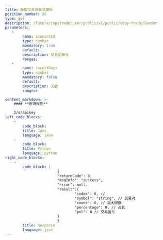 ```yaml
---
title: 获取交易员交易偏好
position_number: 26
type: get
description: /future/copytrade/user/public/v1/public/copy-trade/leader-symbol-prefer
parameters:
   -
        name: accountId
        type: number
        mandatory: true
        default:
        description: 交易员帐号
        ranges:
   -
        name: recentDays
        type: number
        mandatory: false
        default:
        description: 天数
        ranges:

content_markdown: >-
    #### **限流规则**

    2/s/apikey
left_code_blocks:
    -
        code_block:
        title: Java
        language: java
    -
        code_block:
        title: Python
        language: python
right_code_blocks:
    -
        code_block: |-
                        {
                        "returnCode": 0,
                        "msgInfo": "success",
                        "error": null,
                        "result":{
                                "index": 0, // 
                                "symbol": "string", // 交易对
                                "count": 0, // 最大回撤
                                "percentage": 0, // 占比
                                "pnl": 0 // 交易盈亏
                        }
                        }
        title: Response
        language: json
---
```

